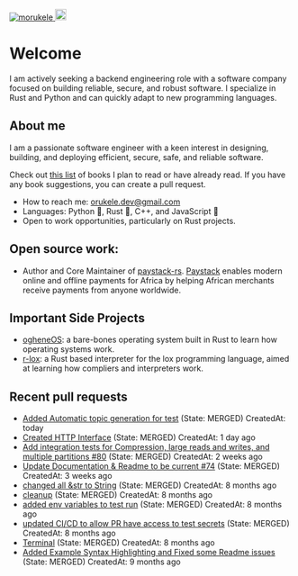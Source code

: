 <p align="left">
  <a href="https://github.com/morukele/morukele/">
    <img src="https://komarev.com/ghpvc/?username=morukele" alt="morukele" />
  </a>
  <a href="https://github.com/junkurihara">
    <img height="20" src="https://img.shields.io/github/followers/morukele?label=follow&logo=github&style=flat" />
  </a>
</p>

# Welcome
I am actively seeking a backend engineering role with a software company focused on building reliable, secure, and robust software. I specialize in Rust and Python and can quickly adapt to new programming languages.

## About me
I am a passionate software engineer with a keen interest in designing, building, and deploying efficient, secure, safe, and reliable software.

Check out [this list](https://github.com/morukele/Books) of books I plan to read or have already read. If you have any book suggestions, you can create a pull request.

- How to reach me: orukele.dev@gmail.com
- Languages: Python 🐍, Rust 🦀, C++, and JavaScript 📜
- Open to work opportunities, particularly on Rust projects.

## Open source work:
- Author and Core Maintainer of [paystack-rs](https://github.com/morukele/paystack-rs). [Paystack](https://paystack.com) enables modern online and offline payments for Africa by helping African merchants receive payments from anyone worldwide.

## Important Side Projects
- [ogheneOS](https://github.com/morukele/ogheneOS): a bare-bones operating system built in Rust to learn how operating systems work.
- [r-lox](https://github.com/morukele/r-lox): a Rust based interpreter for the lox programming language, aimed at learning how compliers and interpreters work.


## Recent pull requests

- [Added Automatic topic generation for test](https://github.com/CallistoLabsNYC/samsa/pull/90) (State: MERGED) CreatedAt: today
- [Created HTTP Interface](https://github.com/morukele/paystack-rs/pull/41) (State: MERGED) CreatedAt: 1 day ago
- [Add integration tests for Compression, large reads and writes, and multiple partitions #80](https://github.com/CallistoLabsNYC/samsa/pull/84) (State: MERGED) CreatedAt: 2 weeks ago
- [Update Documentation &amp; Readme to be current #74](https://github.com/CallistoLabsNYC/samsa/pull/78) (State: MERGED) CreatedAt: 3 weeks ago
- [changed all &amp;str to String](https://github.com/morukele/paystack-rs/pull/33) (State: MERGED) CreatedAt: 8 months ago
- [cleanup](https://github.com/morukele/paystack-rs/pull/32) (State: MERGED) CreatedAt: 8 months ago
- [added env variables to test run](https://github.com/morukele/paystack-rs/pull/31) (State: MERGED) CreatedAt: 8 months ago
- [updated CI/CD to allow PR have access to test secrets](https://github.com/morukele/paystack-rs/pull/30) (State: MERGED) CreatedAt: 8 months ago
- [Terminal](https://github.com/morukele/paystack-rs/pull/28) (State: MERGED) CreatedAt: 8 months ago
- [Added Example Syntax Highlighting and Fixed some Readme issues](https://github.com/Genaro-Chris/spawn_groups/pull/1) (State: MERGED) CreatedAt: 9 months ago